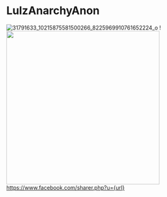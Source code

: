 # LulzAnarchyAnon

![31791633_10215875581500266_8225969910761652224_o](https://user-images.githubusercontent.com/104794704/168182531-6f81304a-0ccb-4b12-965d-cf58da721764.jpg)
!<img src="https://github-readme-stats.vercel.app/api?username=LulzAnarchyAnon&show_icons=true&theme=ADD_THEME_HERE" width="400">
https://www.facebook.com/sharer.php?u={url}


